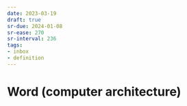 ```yaml
---
date: 2023-03-19
draft: true
sr-due: 2024-01-08
sr-ease: 270
sr-interval: 236
tags:
- inbox
- definition
---
```


# Word (computer architecture)